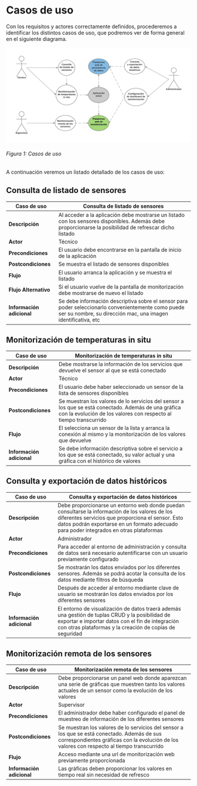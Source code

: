 # Casos de uso

Con los requisitos y actores correctamente definidos, procederemos a identificar los distintos casos de uso, que podremos ver de forma general en el siguiente diagrama.

![Figura 1](./imagenes/casos_de_uso.jpg)
###### *Figura 1: Casos de uso*

A continuación veremos un listado detallado de los casos de uso:

## Consulta de listado de sensores

| Caso de uso | Consulta de listado de sensores |
| -- | -- |
| **Descripción** | Al acceder a la aplicación debe mostrarse un listado con los sensores disponibles. Además debe proporcionarse la posibilidad de refrescar dicho listado |
| **Actor** | Técnico |
| **Precondiciones** | El usuario debe encontrarse en la pantalla de inicio de la aplicación |
| **Postcondiciones** | Se muestra el listado de sensores disponibles |
| **Flujo** | El usuario arranca la aplicación y se muestra el listado |
| **Flujo Alternativo** | Si el usuario vuelve de la pantalla de monitorización debe mostrarse de nuevo el listado |
| **Información adicional** | Se debe información descriptiva sobre el sensor para poder seleccionarlo convenientemente como puede ser su nombre, su dirección mac, una imagen identificativa, etc |

## Monitorización de temperaturas in situ

| Caso de uso | Monitorización de temperaturas in situ |
| -- | -- |
| **Descripción** | Debe mostrarse la información de los servicios que devuelve el sensor al que se está conectado |
| **Actor** | Técnico |
| **Precondiciones** | El usuario debe haber seleccionado un sensor de la lista de sensores disponibles |
| **Postcondiciones** | Se muestran los valores de lo servicios del sensor a los que se está conectado. Además de una gráfica con la evolución de los valores con respecto al tiempo transcurrido |
| **Flujo** | El selecciona un sensor de la lista y arranca la conexión al mismo y la monitorización de los valores que devuelve |
| **Información adicional** | Se debe información descriptiva sobre el servicio a los que se está conectado, su valor actual y una gráfica con el histórico de valores |

## Consulta y exportación de datos históricos

| Caso de uso | Consulta y exportación de datos históricos |
| -- | -- |
| **Descripción** | Debe proporcionarse un entorno web donde puedan consultarse la información de los valores de los diferentes servicios que proporciona el sensor. Esto datos podrán exportarse en un formato adecuado para poder integrados en otras plataformas |
| **Actor** | Administrador |
| **Precondiciones** | Para acceder al entorno de administración y consulta de datos será necesario autentificarse con un usuario previamente configurado |
| **Postcondiciones** | Se mostrarán los datos enviados por los diferentes sensores. Además se podrá acotar la consulta de los datos mediante filtros de búsqueda |
| **Flujo** | Después de acceder al entorno mediante clave de usuario se mostrarán los datos enviados por los diferentes sensores |
| **Información adicional** | El entorno de visualización de datos traerá además una gestión de tuplas CRUD y la posibilidad de exportar e importar datos con el fin de integración con otras plataformas y la creación de copias de seguridad |

## Monitorización remota de los sensores

| Caso de uso | Monitorización remota de los sensores |
| -- | -- |
| **Descripción** | Debe proporcionarse un panel web donde aparezcan una serie de gráficas que muestren tanto los valores actuales de un sensor como la evolución de los valores |
| **Actor** | Supervisor |
| **Precondiciones** | El administrador debe haber configurado el panel de muestreo de información de los diferentes sensores |
| **Postcondiciones** | Se muestran los valores de lo servicios del sensor a los que se está conectado. Además de sus correspondientes gráficas con la evolución de los valores con respecto al tiempo transcurrido |
| **Flujo** | Acceso mediante una url de monitorización web previamente proporcionada |
| **Información adicional** | Las gráficas deben proporcionar los valores en tiempo real sin necesidad de refresco |